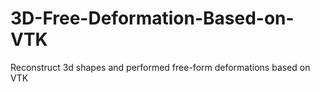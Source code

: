 # 3D-Free-Deformation-Based-on-VTK
Reconstruct 3d shapes and performed free-form deformations based on VTK
